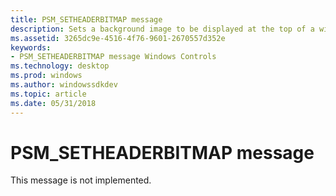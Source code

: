 ```yaml
---
title: PSM_SETHEADERBITMAP message
description: Sets a background image to be displayed at the top of a wizard in the header section. You can also use the PropSheet\_SetHeaderBitmap macro to post the message.
ms.assetid: 3265dc9e-4516-4f76-9601-2670557d352e
keywords:
- PSM_SETHEADERBITMAP message Windows Controls
ms.technology: desktop
ms.prod: windows
ms.author: windowssdkdev
ms.topic: article
ms.date: 05/31/2018
---
```


# PSM\_SETHEADERBITMAP message

This message is not implemented.

 

 




